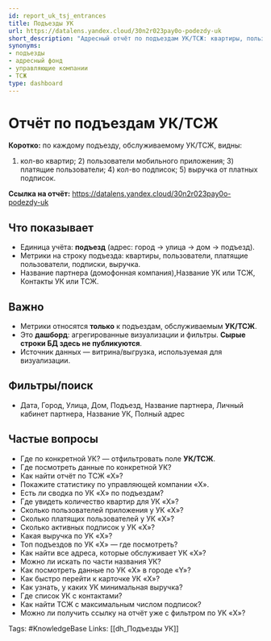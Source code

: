 ```yaml
---
id: report_uk_tsj_entrances
title: Подъезды УК
url: https://datalens.yandex.cloud/30n2r023pay0o-podezdy-uk
short_description: "Адресный отчёт по подъездам УК/ТСЖ: квартиры, пользователи, платящие, подписки, выручка."
synonyms:
- подъезды
- адресный фонд
- управляющие компании
- ТСЖ
type: dashboard
---
```

# Отчёт по подъездам УК/ТСЖ

**Коротко:** по каждому подъезду, обслуживаемому УК/ТСЖ, видны:  
1) кол-во квартир; 2) пользователи мобильного приложения; 3) платящие пользователи; 4) кол-во подписок; 5) выручка от платных подписок.

**Ссылка на отчёт:** <https://datalens.yandex.cloud/30n2r023pay0o-podezdy-uk>

## Что показывает
- Единица учёта: **подъезд** (адрес: город → улица → дом → подъезд).
- Метрики на строку подъезда: квартиры, пользователи, платящие пользователи, подписки, выручка.
- Название партнера (домофонная компания),Название УК или ТСЖ, Контакты УК  или ТСЖ.
## Важно
- Метрики относятся **только** к подъездам, обслуживаемым **УК/ТСЖ**.
- Это **дашборд**: агрегированные визуализации и фильтры. **Сырые строки БД здесь не публикуются**.
- Источник данных — витрина/выгрузка, используемая для визуализации.
## Фильтры/поиск
* Дата, Город, Улица, Дом, Подъезд, Название партнера, Личный кабинет партнера, Название УК, Полный адрес

## Частые вопросы
- Где по конкретной УК? — отфильтровать поле **УК/ТСЖ**.  
- Где посмотреть данные по конкретной УК?
- Как найти отчёт по ТСЖ «Х»?
- Покажите статистику по управляющей компании «Х».
- Есть ли сводка по УК «Х» по подъездам?
- Где увидеть количество квартир для УК «Х»?
- Сколько пользователей приложения у УК «Х»?
- Сколько платящих пользователей у УК «Х»?
- Сколько активных подписок у УК «Х»?
- Какая выручка по УК «Х»?
- Топ подъездов по УК «Х» — где посмотреть?
- Как найти все адреса, которые обслуживает УК «Х»?
- Можно ли искать по части названия УК?
- Как посмотреть данные по УК «Х» в городе «Y»?
- Как быстро перейти к карточке УК «Х»?
- Как узнать, у каких УК минимальная выручка?
- Где список УК с контактами?
- Как найти ТСЖ с максимальным числом подписок?
- Можно ли получить ссылку на отчёт уже с фильтром по УК «Х»?

<!-- ai-ignore:start -->
Tags: #KnowledgeBase 
Links: [[dh_Подъезды УК]]
<!-- ai-ignore:end -->
